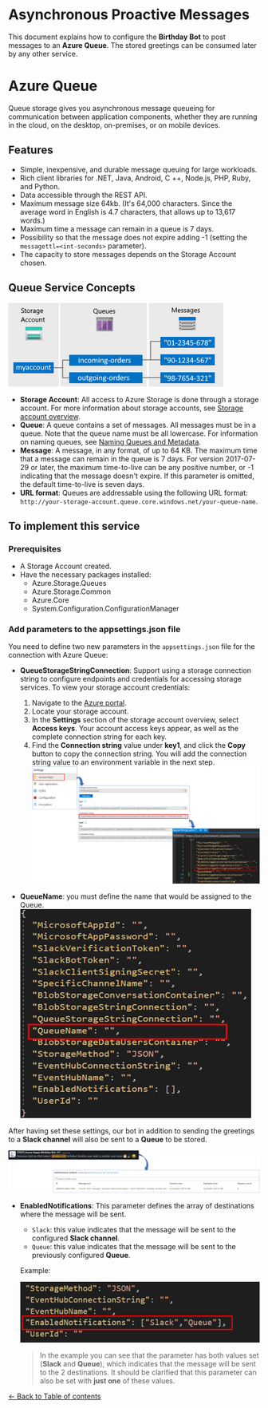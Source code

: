 # Asynchronous Proactive Messages
This document explains how to configure the **Birthday Bot** to post messages to an **Azure Queue**. The stored greetings can be consumed later by any other service.

# Azure Queue
Queue storage gives you asynchronous message queueing for communication between application components, whether they are running in the cloud, on the desktop, on-premises, or on mobile devices.

## Features
- Simple, inexpensive, and durable message queuing for large workloads.
- Rich client libraries for .NET, Java, Android, C ++, Node.js, PHP, Ruby, and Python.
- Data accessible through the REST API.
- Maximum message size 64kb.
 (It's 64,000 characters. Since the average word in English is 4.7 characters, that allows up to 13,617 words.)
- Maximum time a message can remain in a queue is 7 days.
- Possibility so that the message does not expire adding -1 (setting the ``messagettl=<int-seconds>`` parameter).
- The capacity to store messages depends on the Storage Account chosen.

## Queue Service Concepts

![](images/azure-queue-service-components.png)

- **Storage Account**: All access to Azure Storage is done through a storage account. For more information about storage accounts, see [Storage account overview](https://docs.microsoft.com/en-us/azure/storage/common/storage-account-overview).
- **Queue**: A queue contains a set of messages. All messages must be in a queue. Note that the queue name must be all lowercase. For information on naming queues, see [Naming Queues and Metadata](https://docs.microsoft.com/en-us/rest/api/storageservices/Naming-Queues-and-Metadata).
- **Message**: A message, in any format, of up to 64 KB. The maximum time that a message can remain in the queue is 7 days. For version 2017-07-29 or later, the maximum time-to-live can be any positive number, or -1 indicating that the message doesn't expire. If this parameter is omitted, the default time-to-live is seven days.
- **URL format**: Queues are addressable using the following URL format: ``http://your-storage-account.queue.core.windows.net/your-queue-name``.

## To implement this service

### Prerequisites
- A Storage Account created.
- Have the necessary packages installed:
    - Azure.Storage.Queues
    - Azure.Storage.Common
    - Azure.Core
    - System.Configuration.ConfigurationManager

### Add parameters to the appsettings.json file
You need to define two new parameters in the `appsettings.json` file for the connection with Azure Queue:
- **QueueStorageStringConnection**: Support using a storage connection string to configure endpoints and credentials for accessing storage services. To view your storage account credentials:
    
    1. Navigate to the [Azure portal](https://portal.azure.com/).
    1. Locate your storage account.
    1. In the **Settings** section of the storage account overview, select **Access keys**. Your account access keys appear, as well as the complete connection string for each key.
    1. Find the **Connection string** value under **key1**, and click the **Copy** button to copy the connection string. You will add the connection string value to an environment variable in the next step.
    ![](images/queue-storage-string-connection.png)
- **QueueName**: you must define the name that would be assigned to the Queue.
![](images/queue-name.png)

After having set these settings, our bot in addition to sending the greetings to a **Slack channel** will also be sent to a **Queue** to be stored.

![](images/queue-operation-sample.png)

- **EnabledNotifications**: This parameter defines the array of destinations where the message will be sent.
    - ``Slack``: this value indicates that the message will be sent to the configured **Slack channel**.
    - ``Queue``: this value indicates that the message will be sent to the previously configured **Queue**.
    
    Example:

    ![](images/sample-enabledNotifications.png)
    > In the example you can see that the parameter has both values set (**Slack** and **Queue**), which indicates that the message will be sent to the 2 destinations. It should be clarified that this parameter can also be set with **just one** of these values.

[← Back to Table of contents](README.md#table-of-contents)
